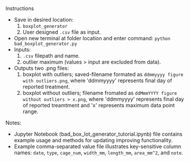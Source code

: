 Instructions
 - Save in desired location:
   1. `boxplot_generator`
   2. User designed `.csv` file as input.
 - Open new terminal at folder location and enter command: `python bad_boxplot_generator.py`
 - Inputs:
   1. `.csv` filepath and name.
   2. outlier maximum (values > input are excluded from data).
 - Outputs two .png files:
   1. boxplot with outliers; saved-filename formated as `ddmmyyyy figure with outliers.png`, where 'ddmmyyyy' represents final day of reported treatment.
   2. boxplot without outliers; filename fromated as `ddMmmYYYY figure without outliers > x.png`, where 'ddmmyyyy' represents final day of reported treamtment and 'x' represents maximum data point range.

Notes:
- Jupyter Notebook (bad_box_lot_generator_tutorial.ipynb) file contains example usage and methods for updating improving functionality.
- Example comma-separated value file illustrates key-sensitive column names: `date`, 	`type`, 	`cage_num`, 	`width_mm`, `length_mm`,	`area_mm^2`, and `note`.
